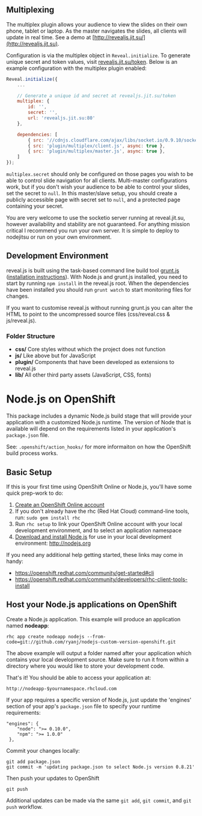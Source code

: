 
## Multiplexing

The multiplex plugin allows your audience to view the slides on their own phone, tablet or laptop. As the master navigates the slides, all clients will update in real time. See a demo at [http://revealjs.jit.su/](http://revealjs.jit.su).

Configuration is via the multiplex object in ```Reveal.initialize```. To generate unique secret and token values, visit [revealjs.jit.su/token](revealjs.jit.su/token). Below is an example configuration with the multiplex plugin enabled:

```javascript
Reveal.initialize({
	...

	// Generate a unique id and secret at revealjs.jit.su/token
	multiplex: {
		id: '',
		secret: '',
		url: 'revealjs.jit.su:80'
	},

	dependencies: [
		{ src: '//cdnjs.cloudflare.com/ajax/libs/socket.io/0.9.10/socket.io.min.js', async: true },
		{ src: 'plugin/multiplex/client.js', async: true },
		{ src: 'plugin/multiplex/master.js', async: true },
	]
});
```

```multiplex.secret``` should only be configured on those pages you wish to be able to control slide navigation for all clients. Multi-master configurations work, but if you don't wish your audience to be able to control your slides, set the secret to ``null``. In this master/slave setup, you should create a publicly accessible page with secret set to ``null``, and a protected page containing your secret.

You are very welcome to use the socketio server running at reveal.jit.su, however availability and stability are not guaranteed. For anything mission critical I recommend you run your own server. It is simple to deploy to nodejitsu or run on your own environment.

## Development Environment

reveal.js is built using the task-based command line build tool [grunt.js](http://gruntjs.com) ([installation instructions](http://gruntjs.com/getting-started#installing-the-cli)). With Node.js and grunt.js installed, you need to start by running ```npm install``` in the reveal.js root. When the dependencies have been installed you should run ```grunt watch``` to start monitoring files for changes.

If you want to customise reveal.js without running grunt.js you can alter the HTML to point to the uncompressed source files (css/reveal.css & js/reveal.js).

### Folder Structure
- **css/** Core styles without which the project does not function
- **js/** Like above but for JavaScript
- **plugin/** Components that have been developed as extensions to reveal.js
- **lib/** All other third party assets (JavaScript, CSS, fonts)

Node.js on OpenShift
====================================================================
This package includes a dynamic Node.js build stage that will provide your application with a customized Node.js runtime.
The version of Node that is available will depend on the requirements listed in your application's `package.json` file.

See: `.openshift/action_hooks/` for more informaiton on how the OpenShift build process works.

Basic Setup
-----------

If this is your first time using OpenShift Online or Node.js, you'll have some quick prep-work to do:

1. [Create an OpenShift Online account](http://openshift.redhat.com/app/account/new)
2. If you don't already have the rhc (Red Hat Cloud) command-line tools, run: `sudo gem install rhc`
3. Run `rhc setup` to link your OpenShift Online account with your local development environment, and to select an application namespace
4. [Download and install Node.js](http://nodejs.org) for use in your local development environment: http://nodejs.org

If you need any additional help getting started, these links may come in handy:

 * https://openshift.redhat.com/community/get-started#cli
 * https://openshift.redhat.com/community/developers/rhc-client-tools-install

Host your Node.js applications on OpenShift
-------------------------------------------

Create a Node.js application.  This example will produce an application named **nodeapp**:

    rhc app create nodeapp nodejs --from-code=git://github.com/ryanj/nodejs-custom-version-openshift.git

The above example will output a folder named after your application which contains your local development source.  Make sure to run it from within a directory where you would like to store your development code.

That's it!  You should be able to access your application at:

    http://nodeapp-$yournamespace.rhcloud.com

If your app requires a specific version of Node.js, just update the 'engines' section of your app's `package.json` file to specify your runtime requirements:

    "engines": {
        "node": ">= 0.10.0",
        "npm": ">= 1.0.0"
     },

Commit your changes locally:

    git add package.json
    git commit -m 'updating package.json to select Node.js version 0.8.21'

Then push your updates to OpenShift

    git push

Additional updates can be made via the same `git add`, `git commit`, and `git push` workflow.
